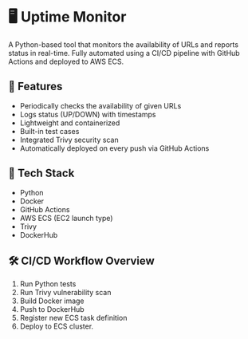 # 🖥️ Uptime Monitor

A Python-based tool that monitors the availability of URLs and reports status in real-time. Fully automated using a CI/CD pipeline with GitHub Actions and deployed to AWS ECS.

## 🚀 Features

- Periodically checks the availability of given URLs
- Logs status (UP/DOWN) with timestamps
- Lightweight and containerized
- Built-in test cases
- Integrated Trivy security scan
- Automatically deployed on every push via GitHub Actions

## 🔧 Tech Stack

- Python
- Docker
- GitHub Actions
- AWS ECS (EC2 launch type)
- Trivy
- DockerHub

## 🛠️ CI/CD Workflow Overview

1. Run Python tests
2. Run Trivy vulnerability scan
3. Build Docker image
4. Push to DockerHub
5. Register new ECS task definition
6. Deploy to ECS cluster.
